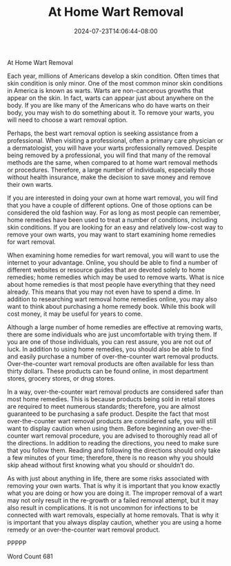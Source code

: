 ﻿---
title: "At Home Wart Removal"
date: 2024-07-23T14:06:44-08:00
description: "Wart Removal Tips for Web Success"
featured_image: "/images/Wart Removal.jpg"
tags: ["Wart Removal"]
---

At Home Wart Removal

Each year, millions of Americans develop a skin condition. Often times that skin condition is only minor. One of the most common minor skin conditions in America is known as warts.  Warts are non-cancerous growths that appear on the skin. In fact, warts can appear just about anywhere on the body.  If you are like many of the Americans who do have warts on their body, you may wish to do something about it.  To remove your warts, you will need to choose a wart removal option.

Perhaps, the best wart removal option is seeking assistance from a professional.  When visiting a professional, often a primary care physician or a dermatologist, you will have your warts professionally removed.  Despite being removed by a professional, you will find that many of the removal methods are the same, when compared to at home wart removal methods or procedures. Therefore, a large number of individuals, especially those without health insurance, make the decision to save money and remove their own warts.

If you are interested in doing your own at home wart removal, you will find that you have a couple of different options.  One of those options can be considered the old fashion way.  For as long as most people can remember, home remedies have been used to treat a number of conditions, including skin conditions.  If you are looking for an easy and relatively low-cost way to remove your own warts, you may want to start examining home remedies for wart removal.  

When examining home remedies for wart removal, you will want to use the internet to your advantage. Online, you should be able to find a number of different websites or resource guides that are devoted solely to home remedies; home remedies which may be used to remove warts. What is nice about home remedies is that most people have everything that they need already. This means that you may not even have to spend a dime. In addition to researching wart removal home remedies online, you may also want to think about purchasing a home remedy book. While this book will cost money, it may be useful for years to come.  

Although a large number of home remedies are effective at removing warts, there are some individuals who are just uncomfortable with trying them. If you are one of those individuals, you can rest assure, you are not out of luck.  In addition to using home remedies, you should also be able to find and easily purchase a number of over-the-counter wart removal products.  Over-the-counter wart removal products are often available for less than thirty dollars.  These products can be found online, in most department stores, grocery stores, or drug stores.  

In a way, over-the-counter wart removal products are considered safer than most home remedies.  This is because products being sold in retail stores are required to meet numerous standards; therefore, you are almost guaranteed to be purchasing a safe product.  Despite the fact that most over-the-counter wart removal products are considered safe, you will still want to display caution when using them. Before beginning an over-the-counter wart removal procedure, you are advised to thoroughly read all of the directions. In addition to reading the directions, you need to make sure that you follow them.  Reading and following the directions should only take a few minutes of your time; therefore, there is no reason why you should skip ahead without first knowing what you should or shouldn’t do.

As with just about anything in life, there are some risks associated with removing your own warts.  That is why it is important that you know exactly what you are doing or how you are doing it.  The improper removal of a wart may not only result in the re-growth or a failed removal attempt, but it may also result in complications.  It is not uncommon for infections to be connected with wart removals, especially at home removals.  That is why it is important that you always display caution, whether you are using a home remedy or an over-the-counter wart removal product.

PPPPP

Word Count 681

